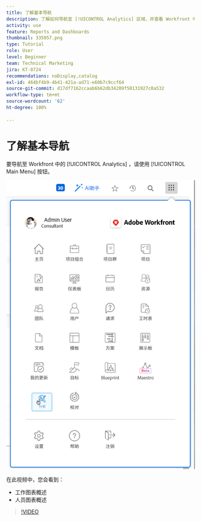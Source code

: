 ```yaml
---
title: 了解基本导航
description: 了解如何导航至 [!UICONTROL Analytics] 区域，并查看 Workfront 中工作图表和人员图表的概述。
activity: use
feature: Reports and Dashboards
thumbnail: 335057.png
type: Tutorial
role: User
level: Beginner
team: Technical Marketing
jira: KT-8724
recommendations: noDisplay,catalog
exl-id: 464bf4b9-4b41-421a-ad71-e60b7c9ccf64
source-git-commit: d17df7162ccaab6b62db34209f50131927c0a532
workflow-type: tm+mt
source-wordcount: '62'
ht-degree: 100%

---
```


# 了解基本导航

要导航至 Workfront 中的 [!UICONTROL Analytics] ，请使用 [!UICONTROL Main Menu] 按钮。

![图像：查找 [!UICONTROL Analytics] 功能，位于 Workfront [!UICONTROL main menu]](assets/Navigate-NWE.png)

在此视频中，您会看到：

* 工作图表概述
* 人员图表概述

>[!VIDEO](https://video.tv.adobe.com/v/335057/?quality=12&learn=on&enablevpops)
